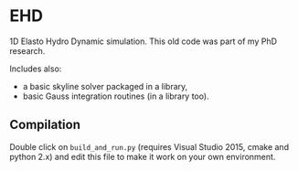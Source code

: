 # EHD

1D Elasto Hydro Dynamic simulation. This old code was part of my PhD research.

Includes also:
  * a basic skyline solver packaged in a library,
  * basic Gauss integration routines (in a library too).

## Compilation

Double click on `build_and_run.py` (requires Visual Studio 2015, cmake and python 2.x) and edit this file to make it work on your own environment.
